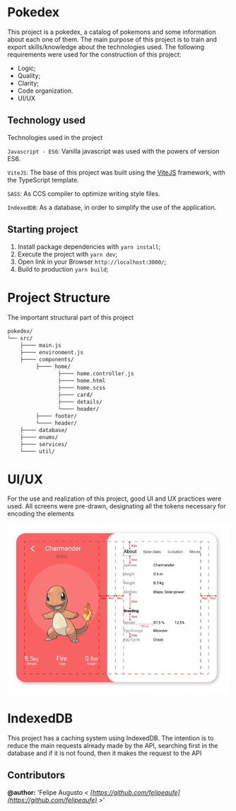 # Pokedex

This project is a pokedex, a catalog of pokemons and some information about each one of them. The main purpose of this project is to train and export skills/knowledge about the technologies used. The following requirements were used for the construction of this project:

* Logic;
* Quality;
* Clarity;
* Code organization.
* UI/UX

## Technology used
Technologies used in the project

`Javascript - ES6`: Vanilla javascript was used with the powers of version ES6.

`ViteJS`: The base of this project was built using the [ViteJS](https://vitejs.dev/) framework, with the TypeScript template.

`SASS`: As CCS compiler to optimize writing style files.

`IndexedDB`: As a database, in order to simplify the use of the application.


## Starting project

1. Install package dependencies with `yarn install`;
2. Execute the project with `yarn dev`;
3. Open link in your Browser `http://localhost:3000/`;
4. Build to production `yarn build`;

# Project Structure

The important structural part of this project

```
pokedex/
└── src/
    ├──── main.js
    ├──── environment.js
    ├──── components/
         ├──── home/
                ├──── home.controller.js
                ├──── home.html
                ├──── home.scss
                ├──── card/
                ├──── details/
                └──── header/
         ├──── footer/
         └──── header/
    ├──── database/
    ├──── enums/
    ├──── services/
    └──── util/
```

# UI/UX

For the use and realization of this project, good UI and UX practices were used. All screens were pre-drawn, designating all the tokens necessary for encoding the elements

<a href="https://github.com/felipeaufe/pokedex/blob/main/doc/Pokedex.pdf">
  <img alt="Abhishek's Spotify" src="https://github.com/felipeaufe/pokedex/blob/main/doc/print-home.png?raw=true" />
</a>


# IndexedDB

This project has a caching system using IndexedDB. The intention is to reduce the main requests already made by the API, searching first in the database and if it is not found, then it makes the request to the API

## Contributors

**@author:** 'Felipe Augusto *< [https://github.com/felipeaufe](https://github.com/felipeaufe) >*'
